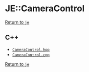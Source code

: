 # JE::CameraControl

[Return to `je`](/docs/je.md)

## C++

- [`CameraControl.hpp`](/src/je/CameraControl.hpp)
- [`CameraControl.cpp`](/src/je/CameraControl.cpp)

[Return to `je`](/docs/je.md)